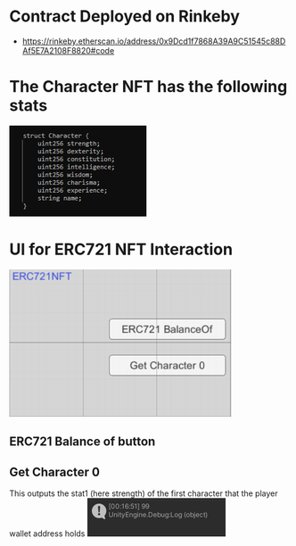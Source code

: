 # Contract Deployed on Rinkeby
- https://rinkeby.etherscan.io/address/0x9Dcd1f7868A39A9C51545c88DAf5E7A2108F8820#code

# The Character NFT has the following stats
![stats](screenshots/stats.png "stats")


# UI for ERC721 NFT Interaction
![erc721](screenshots/erc721.png "erc721")
 

## ERC721 Balance of button


## Get Character 0
This outputs the stat1 (here strength) of the first character that the player wallet address holds
![stat1](screenshots/stat1.png "stat1")


